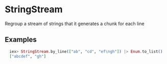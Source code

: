 # StringStream

Regroup a stream of strings that it generates a chunk for each line
## Examples
```elixir
  iex> StringStream.by_line(["ab", "cd", "ef\ngh"]) |> Enum.to_list()
  ["abcdef", "gh"]
```
